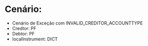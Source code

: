 # Cenário: 

- Cenário de Exceção com INVALID_CREDITOR_ACCOUNTTYPE
- Credtor: PF
- Debtor: PF
- localInstrument: DICT